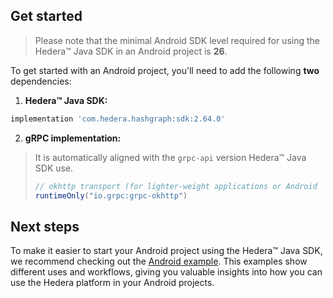 ## Get started

> Please note that the minimal Android SDK level required for using the Hedera™ Java SDK in an Android project is **26**.

To get started with an Android project, you'll need to add the following **two** dependencies:

1. **Hedera™ Java SDK:**

```groovy
implementation 'com.hedera.hashgraph:sdk:2.64.0'
```

2. **gRPC implementation:**

> It is automatically aligned with the `grpc-api` version Hedera™ Java SDK use.
>
> ```groovy
> // okhttp transport (for lighter-weight applications or Android
> runtimeOnly("io.grpc:grpc-okhttp")
> ```

## Next steps

To make it easier to start your Android project using the Hedera™ Java SDK,
we recommend checking out the [Android example](../../example-android/README.md).
This examples show different uses and workflows,
giving you valuable insights into how you can use the Hedera platform in your Android projects.
